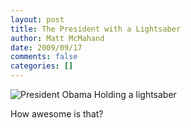 ```yaml
---
layout: post
title: The President with a Lightsaber
author: Matt McMahand
date: 2009/09/17
comments: false
categories: []
---
```


<img src="http://0.tqn.com/d/politicalhumor/1/0/i/w/2/obama-light-saber-sm.jpg" alt="President Obama Holding a lightsaber" />

How awesome is that?
